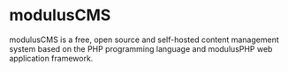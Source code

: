 # modulusCMS
modulusCMS is a free, open source and self-hosted content management system based on the PHP programming language and modulusPHP web application framework.

